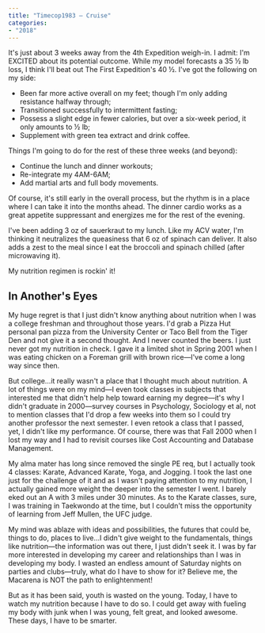 ```yaml
---
title: "Timecop1983 — Cruise"
categories:
- "2018"
---
```


It's just about 3 weeks away from the 4th Expedition weigh-in.  I admit:  I'm EXCITED about its potential outcome.  While my model forecasts a 35 ½ lb loss, I think I'll beat out The First Expedition's 40 ½. I've got the following on my side:

* Been far more active overall on my feet; though I'm only adding resistance halfway through;
* Transitioned successfully to intermittent fasting;
* Possess a slight edge in fewer calories, but over a six-week period, it only amounts to ½ lb;
* Supplement with green tea extract and drink coffee.

Things I'm going to do for the rest of these three weeks (and beyond):

* Continue the lunch and dinner workouts;
* Re-integrate my 4AM-6AM;
* Add martial arts and full body movements.

Of course, it's still early in the overall process, but the rhythm is in a place where I can take it into the months ahead.  The dinner cardio works as a great appetite suppressant and energizes me for the rest of the evening.

I've been adding 3 oz of sauerkraut to my lunch.  Like my ACV water, I'm thinking it neutralizes the queasiness that 6 oz of spinach can deliver.  It also adds a zest to the meal since I eat the broccoli and spinach chilled (after microwaving it).

My nutrition regimen is rockin' it!

## In Another's Eyes

My huge regret is that I just didn't know anything about nutrition when I was a college freshman and throughout those years.  I'd grab a Pizza Hut personal pan pizza from the University Center or Taco Bell from the Tiger Den and not give it a second thought.  And I never counted the beers.  I just never got my nutrition in check.  I gave it a limited shot in Spring 2001 when I was eating chicken on a Foreman grill with brown rice—I've come a long way since then.

But college...it really wasn't a place that I thought much about nutrition.  A lot of things were on my mind—I even took classes in subjects that interested me that didn't help help toward earning my degree—it's why I didn't graduate in 2000—survey courses in Psychology, Sociology et al, not to mention classes that I'd drop a few weeks into them so I could try another professor the next semester. I even retook a class that I passed, yet, I didn't like my performance.  Of course, there was that Fall 2000 when I lost my way and I had to revisit courses like Cost Accounting and Database Management.

My alma mater has long since removed the single PE req, but I actually took 4 classes: Karate, Advanced Karate, Yoga, and Jogging.  I took the last one just for the challenge of it and as I wasn't paying attention to my nutrition, I actually gained more weight the deeper into the semester I went.  I barely eked out an A with 3 miles under 30 minutes.  As to the Karate classes, sure, I was training in Taekwondo at the time, but I couldn't miss the opportunity of learning from Jeff Mullen, the UFC judge.

My mind was ablaze with ideas and possibilities, the futures that could be, things to do, places to live...I didn't give weight to the fundamentals, things like nutrition—the information was out there, I just didn't seek it.  I was by far more interested in developing my career and relationships than I was in developing my body.  I wasted an endless amount of Saturday nights on parties and clubs—truly, what do I have to show for it?  Believe me, the Macarena is NOT the path to enlightenment!

But as it has been said, youth is wasted on the young.  Today, I have to watch my nutrition because I have to do so.  I could get away with fueling my body with junk when I was young, felt great, and looked awesome.  These days, I have to be smarter.